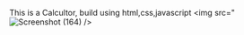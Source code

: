 This is a Calcultor, build using html,css,javascript
<img src="![Screenshot (164)](https://github.com/user-attachments/assets/71e33efa-367d-4931-b2d0-1c060248a8cb) />
